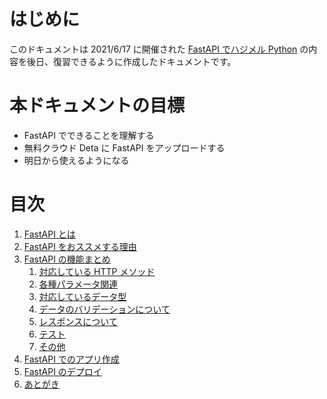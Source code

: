 # はじめに 
このドキュメントは 2021/6/17 に開催された [FastAPI でハジメル Python](https://shingenpy.connpass.com/event/213263/) の内容を後日、復習できるように作成したドキュメントです。

# 本ドキュメントの目標
* FastAPI でできることを理解する
* 無料クラウド Deta に FastAPI をアップロードする
* 明日から使えるようになる

# 目次
1. [FastAPI とは](/documents/01_about_fastapi)
1. [FastAPI をおススメする理由](/documents/02_why_fastapi)
1. [FastAPI の機能まとめ](/documents/03_fastapi_details)
    1. [対応している HTTP メソッド](/documents/03_fastapi_details#1-http-method)
    1. [各種パラメータ関連](/documents/03_fastapi_details#2-parameters)
    1. [対応しているデータ型](/documents/03_fastapi_details#3-about-data-types)
    1. [データのバリデーションについて](/documents/03_fastapi_details#4-about-validation)
    1. [レスポンスについて](/documents/03_fastapi_details#5-about-response)
    1. [テスト](/documents/03_fastapi_details#6-test)
    1. [その他](/documents/03_fastapi_details#7-other)
1. [FastAPI でのアプリ作成](/documents/04_create_app)
1. [FastAPI のデプロイ](/documents/05_deploy_app)
1. [あとがき](/documents/06_ends)
